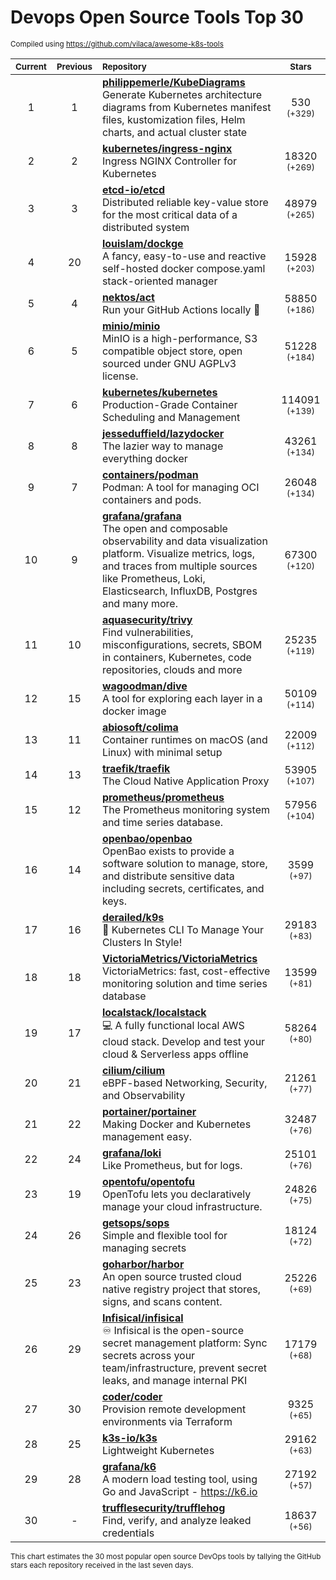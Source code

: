# Devops Open Source Tools Top 30
<sup>Compiled using https://github.com/vilaca/awesome-k8s-tools</sup>
<div align="center">

|<sub>Current</sub>|<sub>Previous</sub>|<sub>Repository</sub>|<sub>Stars</sub>|
|:---:|:---:|:---|:---:|
|1|1|[**philippemerle/KubeDiagrams**](https://github.com/philippemerle/KubeDiagrams)<br/>Generate Kubernetes architecture diagrams from Kubernetes manifest files, kustomization files, Helm charts, and actual cluster state|530 <sup>(+329)</sup>|
|2|2|[**kubernetes/ingress-nginx**](https://github.com/kubernetes/ingress-nginx)<br/>Ingress NGINX Controller for Kubernetes|18320 <sup>(+269)</sup>|
|3|3|[**etcd-io/etcd**](https://github.com/etcd-io/etcd)<br/>Distributed reliable key-value store for the most critical data of a distributed system|48979 <sup>(+265)</sup>|
|4|20|[**louislam/dockge**](https://github.com/louislam/dockge)<br/>A fancy, easy-to-use and reactive self-hosted docker compose.yaml stack-oriented manager|15928 <sup>(+203)</sup>|
|5|4|[**nektos/act**](https://github.com/nektos/act)<br/>Run your GitHub Actions locally 🚀|58850 <sup>(+186)</sup>|
|6|5|[**minio/minio**](https://github.com/minio/minio)<br/>MinIO is a high-performance, S3 compatible object store, open sourced under GNU AGPLv3 license.|51228 <sup>(+184)</sup>|
|7|6|[**kubernetes/kubernetes**](https://github.com/kubernetes/kubernetes)<br/>Production-Grade Container Scheduling and Management|114091 <sup>(+139)</sup>|
|8|8|[**jesseduffield/lazydocker**](https://github.com/jesseduffield/lazydocker)<br/>The lazier way to manage everything docker|43261 <sup>(+134)</sup>|
|9|7|[**containers/podman**](https://github.com/containers/podman)<br/>Podman: A tool for managing OCI containers and pods.|26048 <sup>(+134)</sup>|
|10|9|[**grafana/grafana**](https://github.com/grafana/grafana)<br/>The open and composable observability and data visualization platform. Visualize metrics, logs, and traces from multiple sources like Prometheus, Loki, Elasticsearch, InfluxDB, Postgres and many more. |67300 <sup>(+120)</sup>|
|11|10|[**aquasecurity/trivy**](https://github.com/aquasecurity/trivy)<br/>Find vulnerabilities, misconfigurations, secrets, SBOM in containers, Kubernetes, code repositories, clouds and more|25235 <sup>(+119)</sup>|
|12|15|[**wagoodman/dive**](https://github.com/wagoodman/dive)<br/>A tool for exploring each layer in a docker image|50109 <sup>(+114)</sup>|
|13|11|[**abiosoft/colima**](https://github.com/abiosoft/colima)<br/>Container runtimes on macOS (and Linux) with minimal setup|22009 <sup>(+112)</sup>|
|14|13|[**traefik/traefik**](https://github.com/traefik/traefik)<br/>The Cloud Native Application Proxy|53905 <sup>(+107)</sup>|
|15|12|[**prometheus/prometheus**](https://github.com/prometheus/prometheus)<br/>The Prometheus monitoring system and time series database.|57956 <sup>(+104)</sup>|
|16|14|[**openbao/openbao**](https://github.com/openbao/openbao)<br/>OpenBao exists to provide a software solution to manage, store, and distribute sensitive data including secrets, certificates, and keys.|3599 <sup>(+97)</sup>|
|17|16|[**derailed/k9s**](https://github.com/derailed/k9s)<br/>🐶 Kubernetes CLI To Manage Your Clusters In Style!|29183 <sup>(+83)</sup>|
|18|18|[**VictoriaMetrics/VictoriaMetrics**](https://github.com/VictoriaMetrics/VictoriaMetrics)<br/>VictoriaMetrics: fast, cost-effective monitoring solution and time series database|13599 <sup>(+81)</sup>|
|19|17|[**localstack/localstack**](https://github.com/localstack/localstack)<br/>💻 A fully functional local AWS cloud stack. Develop and test your cloud & Serverless apps offline|58264 <sup>(+80)</sup>|
|20|21|[**cilium/cilium**](https://github.com/cilium/cilium)<br/>eBPF-based Networking, Security, and Observability|21261 <sup>(+77)</sup>|
|21|22|[**portainer/portainer**](https://github.com/portainer/portainer)<br/>Making Docker and Kubernetes management easy.|32487 <sup>(+76)</sup>|
|22|24|[**grafana/loki**](https://github.com/grafana/loki)<br/>Like Prometheus, but for logs.|25101 <sup>(+76)</sup>|
|23|19|[**opentofu/opentofu**](https://github.com/opentofu/opentofu)<br/>OpenTofu lets you declaratively manage your cloud infrastructure.|24826 <sup>(+75)</sup>|
|24|26|[**getsops/sops**](https://github.com/getsops/sops)<br/>Simple and flexible tool for managing secrets|18124 <sup>(+72)</sup>|
|25|23|[**goharbor/harbor**](https://github.com/goharbor/harbor)<br/>An open source trusted cloud native registry project that stores, signs, and scans content.|25226 <sup>(+69)</sup>|
|26|29|[**Infisical/infisical**](https://github.com/Infisical/infisical)<br/>♾ Infisical is the open-source secret management platform: Sync secrets across your team/infrastructure, prevent secret leaks, and manage internal PKI|17179 <sup>(+68)</sup>|
|27|30|[**coder/coder**](https://github.com/coder/coder)<br/>Provision remote development environments via Terraform|9325 <sup>(+65)</sup>|
|28|25|[**k3s-io/k3s**](https://github.com/k3s-io/k3s)<br/>Lightweight Kubernetes|29162 <sup>(+63)</sup>|
|29|28|[**grafana/k6**](https://github.com/grafana/k6)<br/>A modern load testing tool, using Go and JavaScript - https://k6.io|27192 <sup>(+57)</sup>|
|30|-|[**trufflesecurity/trufflehog**](https://github.com/trufflesecurity/trufflehog)<br/>Find, verify, and analyze leaked credentials|18637 <sup>(+56)</sup>|


</div>

<sub>This chart estimates the 30 most popular open source DevOps tools by tallying the GitHub stars each repository received in the last seven days.</sub>
